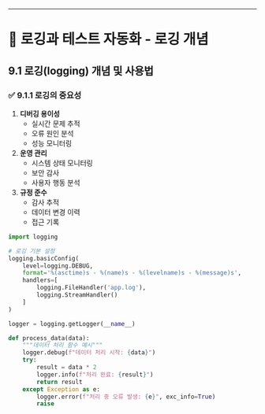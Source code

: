 ---

# 📘 로깅과 테스트 자동화 - 로깅 개념

## 9.1 로깅(logging) 개념 및 사용법

### ✅ 9.1.1 로깅의 중요성
1. **디버깅 용이성**
   - 실시간 문제 추적
   - 오류 원인 분석
   - 성능 모니터링
2. **운영 관리**
   - 시스템 상태 모니터링
   - 보안 감사
   - 사용자 행동 분석
3. **규정 준수**
   - 감사 추적
   - 데이터 변경 이력
   - 접근 기록

```python
import logging

# 로깅 기본 설정
logging.basicConfig(
    level=logging.DEBUG,
    format='%(asctime)s - %(name)s - %(levelname)s - %(message)s',
    handlers=[
        logging.FileHandler('app.log'),
        logging.StreamHandler()
    ]
)

logger = logging.getLogger(__name__)

def process_data(data):
    """데이터 처리 함수 예시"""
    logger.debug(f"데이터 처리 시작: {data}")
    try:
        result = data * 2
        logger.info(f"처리 완료: {result}")
        return result
    except Exception as e:
        logger.error(f"처리 중 오류 발생: {e}", exc_info=True)
        raise 